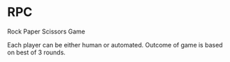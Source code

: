 # RPC
Rock Paper Scissors Game

Each player can be either human or automated.
Outcome of game is based on best of 3 rounds.
